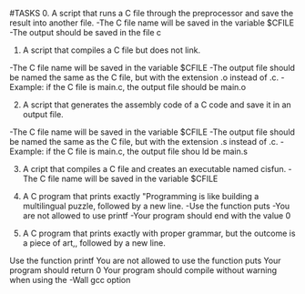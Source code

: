 #TASKS
0. A script that runs a C file through the preprocessor and save the result into another file.
	-The C file name will be saved in the variable $CFILE
	-The output should be saved in the file c

1. A script that compiles a C file but does not link.

-The C file name will be saved in the variable $CFILE
-The output file should be named the same as the C file, but with the extension .o instead of .c.
-Example: if the C file is main.c, the output file should be main.o

2. A script that generates the assembly code of a C code and save it in an output file.

-The C file name will be saved in the variable $CFILE
-The output file should be named the same as the C file, but with the extension .s instead of .c.
-Example: if the C file is main.c, the output file shou ld be main.s

3. A cript that compiles a C file and creates an executable named cisfun.
-The C file name will be saved in the variable $CFILE

4. A C program that prints exactly "Programming is like building a multilingual puzzle, followed by a new line.
-Use the function puts
-You are not allowed to use printf
-Your program should end with the value 0

5. A  C program that prints exactly with proper grammar, but the outcome is a piece of art,, followed by a new line.

Use the function printf
You are not allowed to use the function puts
Your program should return 0
Your program should compile without warning when using the -Wall gcc option

